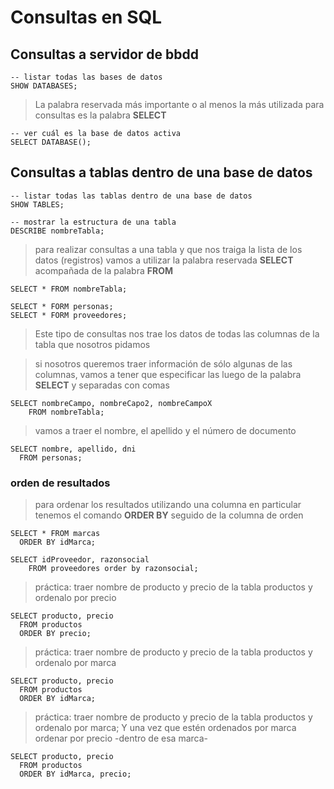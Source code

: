# Consultas en SQL

## Consultas a servidor de bbdd

    -- listar todas las bases de datos  
    SHOW DATABASES;  

> La palabra reservada más importante o al menos la más utilizada para consultas es la palabra **SELECT**

    -- ver cuál es la base de datos activa  
    SELECT DATABASE();  

## Consultas a tablas dentro de una base de datos

    -- listar todas las tablas dentro de una base de datos
    SHOW TABLES;  

    -- mostrar la estructura de una tabla  
    DESCRIBE nombreTabla;  

> para realizar consultas a una tabla y que nos traiga la lista de los datos (registros) vamos a utilizar
> la palabra reservada **SELECT** 
> acompañada de la palabra **FROM**

    SELECT * FROM nombreTabla;  

    SELECT * FORM personas;  
    SELECT * FORM proveedores;  

> Este tipo de consultas nos trae los datos de todas las columnas de la tabla que nosotros pidamos

> si nosotros queremos traer información de sólo algunas de las columnas,  vamos a tener que especificar las luego de la palabra **SELECT** y separadas con comas

    SELECT nombreCampo, nombreCapo2, nombreCampoX  
        FROM nombreTabla;  

> vamos a traer el nombre, el apellido y el número de documento

    SELECT nombre, apellido, dni  
      FROM personas;

### orden de resultados
> para ordenar los resultados utilizando una columna en particular tenemos el comando **ORDER BY** seguido de la columna de orden

    SELECT * FROM marcas  
      ORDER BY idMarca;

    SELECT idProveedor, razonsocial  
        FROM proveedores order by razonsocial;  

> práctica: traer nombre de producto y precio de la tabla productos y ordenalo por precio  

    SELECT producto, precio  
      FROM productos  
      ORDER BY precio;  

> práctica: traer nombre de producto y precio de la tabla productos y ordenalo por marca  

    SELECT producto, precio  
      FROM productos  
      ORDER BY idMarca;  

> práctica: traer nombre de producto y precio de la tabla productos y ordenalo por marca; Y una vez que estén ordenados por marca ordenar por precio -dentro de esa marca-

    SELECT producto, precio  
      FROM productos  
      ORDER BY idMarca, precio;  
